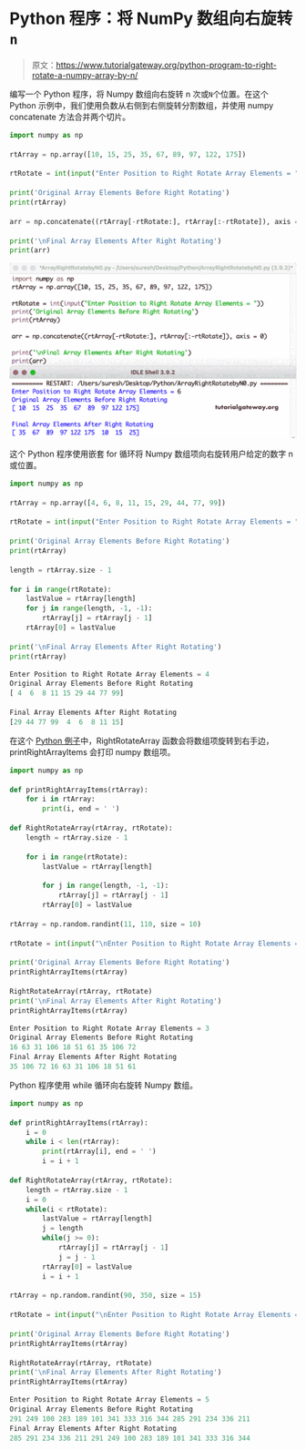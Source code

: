 # Python 程序：将 NumPy 数组向右旋转`n`

> 原文：<https://www.tutorialgateway.org/python-program-to-right-rotate-a-numpy-array-by-n/>

编写一个 Python 程序，将 Numpy 数组向右旋转 n 次或`N`个位置。在这个 Python 示例中，我们使用负数从右侧到右侧旋转分割数组，并使用 numpy concatenate 方法合并两个切片。

```py
import numpy as np

rtArray = np.array([10, 15, 25, 35, 67, 89, 97, 122, 175])

rtRotate = int(input("Enter Position to Right Rotate Array Elements = "))

print('Original Array Elements Before Right Rotating')
print(rtArray)

arr = np.concatenate((rtArray[-rtRotate:], rtArray[:-rtRotate]), axis = 0)

print('\nFinal Array Elements After Right Rotating')
print(arr)
```

![Python Program to Right Rotate a Numpy Array by n](img/058e1b049035a7c9134a05636f9acde8.png)

这个 Python 程序使用嵌套 for 循环将 Numpy 数组项向右旋转用户给定的数字 n 或位置。

```py
import numpy as np

rtArray = np.array([4, 6, 8, 11, 15, 29, 44, 77, 99])

rtRotate = int(input("Enter Position to Right Rotate Array Elements = "))

print('Original Array Elements Before Right Rotating')
print(rtArray)

length = rtArray.size - 1

for i in range(rtRotate):
    lastValue = rtArray[length]
    for j in range(length, -1, -1):
        rtArray[j] = rtArray[j - 1]
    rtArray[0] = lastValue

print('\nFinal Array Elements After Right Rotating')
print(rtArray)
```

```py
Enter Position to Right Rotate Array Elements = 4
Original Array Elements Before Right Rotating
[ 4  6  8 11 15 29 44 77 99]

Final Array Elements After Right Rotating
[29 44 77 99  4  6  8 11 15]
```

在这个 [Python 例子](https://www.tutorialgateway.org/python-programming-examples/)中，RightRotateArray 函数会将数组项旋转到右手边，printRightArrayItems 会打印 numpy 数组项。

```py
import numpy as np

def printRightArrayItems(rtArray):
    for i in rtArray:
        print(i, end = ' ')

def RightRotateArray(rtArray, rtRotate):
    length = rtArray.size - 1

    for i in range(rtRotate):
        lastValue = rtArray[length]

        for j in range(length, -1, -1):
            rtArray[j] = rtArray[j - 1]
        rtArray[0] = lastValue

rtArray = np.random.randint(11, 110, size = 10)

rtRotate = int(input("\nEnter Position to Right Rotate Array Elements = "))

print('Original Array Elements Before Right Rotating')
printRightArrayItems(rtArray)

RightRotateArray(rtArray, rtRotate)
print('\nFinal Array Elements After Right Rotating')
printRightArrayItems(rtArray)
```

```py
Enter Position to Right Rotate Array Elements = 3
Original Array Elements Before Right Rotating
16 63 31 106 18 51 61 35 106 72 
Final Array Elements After Right Rotating
35 106 72 16 63 31 106 18 51 61 
```

Python 程序使用 while 循环向右旋转 Numpy 数组。

```py
import numpy as np

def printRightArrayItems(rtArray):
    i = 0
    while i < len(rtArray):
        print(rtArray[i], end = ' ')
        i = i + 1

def RightRotateArray(rtArray, rtRotate):
    length = rtArray.size - 1
    i = 0
    while(i < rtRotate):
        lastValue = rtArray[length]
        j = length
        while(j >= 0):
            rtArray[j] = rtArray[j - 1]
            j = j - 1
        rtArray[0] = lastValue
        i = i + 1

rtArray = np.random.randint(90, 350, size = 15)

rtRotate = int(input("\nEnter Position to Right Rotate Array Elements = "))

print('Original Array Elements Before Right Rotating')
printRightArrayItems(rtArray)

RightRotateArray(rtArray, rtRotate)
print('\nFinal Array Elements After Right Rotating')
printRightArrayItems(rtArray)
```

```py
Enter Position to Right Rotate Array Elements = 5
Original Array Elements Before Right Rotating
291 249 100 283 189 101 341 333 316 344 285 291 234 336 211 
Final Array Elements After Right Rotating
285 291 234 336 211 291 249 100 283 189 101 341 333 316 344 
```
